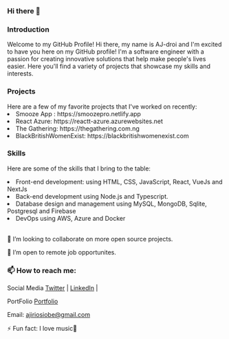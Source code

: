 ### Hi there 👋

<!--
**AJ-droi/AJ-droi** is a ✨ _special_ ✨ repository because its `README.md` (this file) appears on your GitHub profile.

Here are some ideas to get you started:

- 🔭 I’m currently working on ...
- 🌱 I’m currently learning ...
- 👯 I’m looking to collaborate on ...
- 🤔 I’m looking for help with ...
- 💬 Ask me about ...
- 📫 How to reach me: ...
- 😄 Pronouns: ...
- ⚡ Fun fact: ...
-->
<h3>Introduction </h3>
Welcome to my GitHub Profile!
Hi there, my name is AJ-droi and I'm excited to have you here on my GitHub profile! I'm a software engineer with a passion for creating innovative solutions that help make people's lives easier. Here you'll find a variety of projects that showcase my skills and interests.

<h3>Projects </h3>
Here are a few of my favorite projects that I've worked on recently:


  <li> Smooze App : https://smoozepro.netlify.app </li>
  <li> React Azure: https://reactt-azure.azurewebsites.net</li>
  <li> The Gathering: https://thegathering.com.ng </li>
  <li> BlackBritishWomenExist: https://blackbritishwomenexist.com </li>

<h3>Skills </h3>

Here are some of the skills that I bring to the table:

<li>Front-end development: using HTML, CSS, JavaScript, React, VueJs and NextJs</li>
<li>Back-end development using Node.js and Typescript.</li>
<li>Database design and management using MySQL, MongoDB, Sqlite, Postgresql and Firebase </li>
<li>DevOps using AWS, Azure and Docker</li>
<br>

👯 I’m looking to collaborate on more open source projects.

👯 I’m open to remote job opportunites.


<h3>📫 How to reach me:</h3>

Social Media
<a href="http://twitter.com/osiobe_ajiri">Twitter</a> | <a href="https://www.linkedin.com/in/ajiri-osiobe-801675184/">LinkedIn</a> | 

PortFolio
<a href="https://ajiriosiobe.netlify.app">Portfolio</a> 

Email: ajiriosiobe@gmail.com

⚡ Fun fact: I love music🥳


